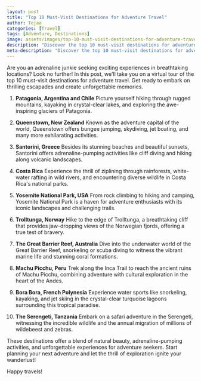 ```yaml
---
layout: post
title: "Top 10 Must-Visit Destinations for Adventure Travel"
author: Tejaa
categories: [Travel]
tags: [Adventure, Destinations]
image: assets/images/top-10-must-visit-destinations-for-adventure-travel.jpg
description: "Discover the top 10 must-visit destinations for adventure travel and experience thrilling adventures around the world."
meta-description: "Discover the top 10 must-visit destinations for adventure travel and experience thrilling adventures around the world."
---
```


Are you an adrenaline junkie seeking exciting experiences in breathtaking locations? Look no further! In this post, we'll take you on a virtual tour of the top 10 must-visit destinations for adventure travel. Get ready to embark on thrilling escapades and create unforgettable memories.

1. **Patagonia, Argentina and Chile**
   Picture yourself hiking through rugged mountains, kayaking in crystal-clear lakes, and exploring the awe-inspiring glaciers of Patagonia.

2. **Queenstown, New Zealand**
   Known as the adventure capital of the world, Queenstown offers bungee jumping, skydiving, jet boating, and many more exhilarating activities.

3. **Santorini, Greece**
   Besides its stunning beaches and beautiful sunsets, Santorini offers adrenaline-pumping activities like cliff diving and hiking along volcanic landscapes.

4. **Costa Rica**
   Experience the thrill of ziplining through rainforests, white-water rafting in wild rivers, and encountering diverse wildlife in Costa Rica's national parks.

5. **Yosemite National Park, USA**
   From rock climbing to hiking and camping, Yosemite National Park is a haven for adventure enthusiasts with its iconic landscapes and challenging trails.

6. **Trolltunga, Norway**
   Hike to the edge of Trolltunga, a breathtaking cliff that provides jaw-dropping views of the Norwegian fjords, offering a true test of bravery.

7. **The Great Barrier Reef, Australia**
   Dive into the underwater world of the Great Barrier Reef, snorkeling or scuba diving to witness the vibrant marine life and stunning coral formations.

8. **Machu Picchu, Peru**
   Trek along the Inca Trail to reach the ancient ruins of Machu Picchu, combining adventure with cultural exploration in the heart of the Andes.

9. **Bora Bora, French Polynesia**
   Experience water sports like snorkeling, kayaking, and jet skiing in the crystal-clear turquoise lagoons surrounding this tropical paradise.

10. **The Serengeti, Tanzania**
    Embark on a safari adventure in the Serengeti, witnessing the incredible wildlife and the annual migration of millions of wildebeest and zebras.

These destinations offer a blend of natural beauty, adrenaline-pumping activities, and unforgettable experiences for adventure seekers. Start planning your next adventure and let the thrill of exploration ignite your wanderlust!

Happy travels!

